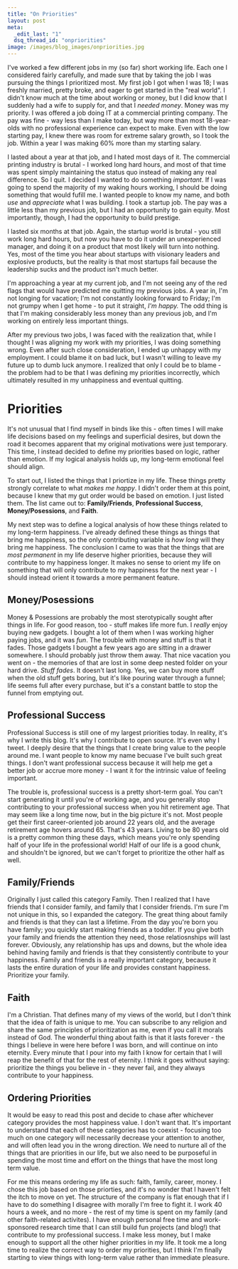 ```yaml
--- 
title: "On Priorities"
layout: post
meta: 
  _edit_last: "1"
  dsq_thread_id: "onpriorities"
image: /images/blog_images/onpriorities.jpg
---
```

I've worked a few different jobs in my (so far) short working life.  Each one I considered fairly carefully, and made sure that by taking the job I was pursuing the things I prioritized most.  My first job I got when I was 18; I was freshly married, pretty broke, and eager to get started in the "real world".  I didn't know much at the time about working or money, but I did know that I suddenly had a wife to supply for, and that I *needed money*.  Money was my priority.  I was offered a job doing IT at a commercial printing company.  The pay was fine - way less than I make today, but way more than most 18-year-olds with no professional experience can expect to make.  Even with the low starting pay, I knew there was room for extreme salary growth, so I took the job.  Within a year I was making 60% more than my starting salary.

I lasted about a year at that job, and I hated most days of it.  The commercial printing industry is brutal - I worked long hard hours, and most of that time was spent simply maintaining the status quo instead of making any real difference.  So I quit.  I decided I wanted to do something *important*.  If I was going to spend the majority of my waking hours working, I should be doing something that would fufill me.  I wanted people to know my name, and both *use* and *appreciate* what I was building.  I took a startup job.  The pay was a little less than my previous job, but I had an opportunity to gain equity.  Most importantly, though, I had the opportunity to build prestige.

I lasted six months at that job.  Again, the startup world is brutal - you still work long hard hours, but now you have to do it under an unexperienced manager, and doing it on a product that most likely will turn into nothing.  Yes, most of the time you hear about startups with visionary leaders and explosive products, but the reality is that most startups fail because the leadership sucks and the product isn't much better.

I'm approaching a year at my current job, and I'm not seeing any of the red flags that would have predicted me quitting my previous jobs.  A year in, I'm not longing for vacation; I'm not constantly looking forward to Friday; I'm not grumpy when I get home - to put it straight, *I'm happy.*  The odd thing is that I'm making considerably less money than any previous job, and I'm working on entirely less important things.

After my previous two jobs, I was faced with the realization that, while I thought I was aligning my work with my priorities, I was doing something wrong.  Even after such close consideration, I ended up unhappy with my employment.  I could blame it on bad luck, but I wasn't willing to leave my future up to dumb luck anymore.  I realized that only I could be to blame - the problem had to be that I was defining my priorities incorrectly, which ultimately resulted in my unhappiness and eventual quitting.

# Priorities
It's not unusual that I find myself in binds like this - often times I will make life decisions based on my feelings and superficial desires, but down the road it becomes apparent that my original motivations were just temporary.  This time, I instead decided to define my priorities based on logic, rather than emotion.  If my logical analysis holds up, my long-term emotional feel should align.

To start out, I listed the things that I priortize in my life.  These things pretty strongly correlate to what *makes me happy*.  I didn't order them at this point, because I knew that my gut order would be based on emotion.  I just listed them.  The list came out to: **Family/Friends**, **Professional Success**, **Money/Posessions**, and **Faith**.

My next step was to define a logical analysis of how these things related to my long-term happiness.  I've already defined these things as things that bring me happiness, so the only contributing variable is *how long* will they bring me happiness.  The conclusion I came to was that the things that are *most permanent* in my life deserve higher priorities, because they will contribute to my happiness longer.  It makes no sense to orient my life on something that will only contribute to my happiness for the next year - I should instead orient it towards a more permanent feature.

## Money/Posessions
Money & Posessions are probably the most sterotypically sought after things in life.  For good reason, too - stuff makes life more fun.  I *really* enjoy buying new gadgets.  I bought a lot of them when I was working higher paying jobs, and it was *fun*.  The trouble with money and stuff is that it fades.  Those gadgets I bought a few years ago are sitting in a drawer somewhere.  I should probably just throw them away.  That nice vacation you went on - the memories of that are lost in some deep nested folder on your hard drive.  *Stuff fades*.  It doesn't last long.  Yes, we can buy more stuff when the old stuff gets boring, but it's like pouring water through a funnel; life seems full after every purchase, but it's a constant battle to stop the funnel from emptying out.

## Professional Success
Professional Success is still one of my largest priorities today.  In reality, it's why I write this blog.  It's why I contribute to open source.  It's even why I tweet.  I deeply desire that the things that I create bring value to the people around me.  I want people to know my name becuase I've built such great things.  I don't want professional success because it will help me get a better job or accrue more money - I want it for the intrinsic value of feeling important.

The trouble is, professional success is a pretty short-term goal.  You can't start generating it until you're of working age, and you generally stop contributing to your professional success when you hit retirement age.  That may seem like a long time now, but in the big picture it's not.  Most people get their first career-oriented job around 22 years old, and the average retirement age hovers around 65.  That's 43 years.  Living to be 80 years old is a pretty common thing these days, which means you're only spending half of your life in the professional world!  Half of our life is a good chunk, and shouldn't be ignored, but we can't forget to prioritize the other half as well.

## Family/Friends
Originally I just called this category Family.  Then I realized that I have friends that I consider family, and family that I consider friends.  I'm sure I'm not unique in this, so I expanded the category.  The great thing about family and friends is that they can last a lifetime.  From the day you're born you have family; you quickly start making friends as a toddler.  If you give both your family and friends the attention they need, those relatiosnships will last forever.  Obviously, any relationship has ups and downs, but the whole idea behind having family and friends is that they consistently contribute to your happiness.  Family and friends is a really important category, because it lasts the entire duration of your life and provides constant happiness.  Prioritize your family.

## Faith
I'm a Christian.  That defines many of my views of the world, but I don't think that the idea of faith is unique to me.  You can subscribe to any religion and share the same principles of prioritization as me, even if you call it morals instead of God.  The wonderful thing about faith is that it lasts forever - the things I believe in were here before I was born, and will continue on into eternity.  Every minute that I pour into my faith I know for certain that I will reap the benefit of that for the rest of eternity.  I think it goes without saying: prioritize the things you believe in - they never fail, and they always contribute to your happiness.

## Ordering Priorities
It would be easy to read this post and decide to chase after whichever category provides the most happiness value.  I don't want that.  It's important to understand that each of these categories has to coexist - focusing too much on one category will necessarily decrease your attention to another, and will often lead you in the wrong direction.  We need to nurture all of the things that are priorities in our life, but we also need to be purposeful in spending the most time and effort on the things that have the most long term value.

For me this means ordering my life as such: faith, family, career, money.  I chose this job based on those priorties, and it's no wonder that I haven't felt the itch to move on yet.  The structure of the company is flat enough that if I have to do something I disagree with morally I'm free to fight it.  I work 40 hours a week, and no more - the rest of my time is spent on my family (and other faith-related activites).  I have enough personal free time and work-sponsored research time that I can still build fun projects (and blog!) that contribute to my professional success.  I make less money, but I make enough to support all the other higher priorities in my life.  It took me a long time to realize the correct way to order my priorities, but I think I'm finally starting to view things with long-term value rather than immediate pleasure.